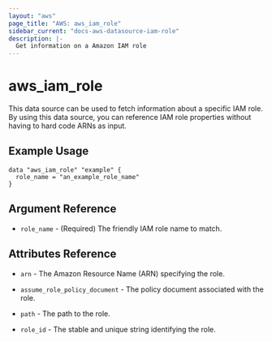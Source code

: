 ```yaml
---
layout: "aws"
page_title: "AWS: aws_iam_role"
sidebar_current: "docs-aws-datasource-iam-role"
description: |-
  Get information on a Amazon IAM role
---
```


# aws\_iam\_role

This data source can be used to fetch information about a specific
IAM role. By using this data source, you can reference IAM role
properties without having to hard code ARNs as input.

## Example Usage

```
data "aws_iam_role" "example" {
  role_name = "an_example_role_name"
}
```

## Argument Reference

* `role_name` - (Required) The friendly IAM role name to match.

## Attributes Reference

* `arn` - The Amazon Resource Name (ARN) specifying the role.

* `assume_role_policy_document` - The policy document associated with the role.

* `path` - The path to the role.

* `role_id` - The stable and unique string identifying the role.
